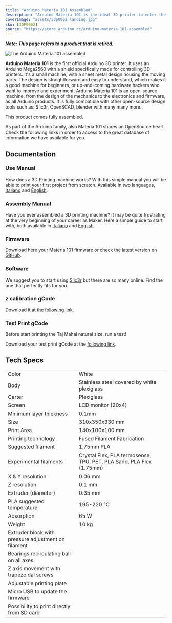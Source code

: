 ```yaml
---
title: "Arduino Materia 101 Assembled"
description: "Arduino Materia 101 is the ideal 3D printer to enter the 3D printing world!"
coverImage: "assets/3dp0002_landing.jpg"
sku: [3DP0002]
source: "https://store.arduino.cc/arduino-materia-101-assembled"
---
```


***Note: This page refers to a product that is retired.***

![The Arduino Materia 101 assembled](./assets/3dp0002_iso.jpg)

**Arduino Materia 101** is the first official Arduino 3D printer. It uses an Arduino Mega2560 with a shield specifically made for controlling 3D printers. It's a small machine, with a sheet metal design housing the moving parts. The design is straightforward and easy to understand, which makes it a good machine for beginners, or up-and-coming hardware hackers who want to improve and experiment.
Arduino Materia 101 is an open-source machine, from the design of the mechanics to the electronics and firmware, as all Arduino products. It is fully compatible with other open-source design tools such as: Slic3r, OpenSCAD, blender with many many more.

This product comes fully assembled.

As part of the Arduino family, also Materia 101 shares an OpenSource heart. Check the following links in order to access to the great database of information we have available for you.

## Documentation

### Use Manual

How does a 3D Printing machine works? With this simple manual you will be able to print your first project from scratch. Available in two languages, [Italiano](https://www.arduino.cc/en/uploads/Main/UseMateria101_IT.pdf) and [English](https://www.arduino.cc/en/uploads/Main/Materia101_User_Manual_EN_rev4.pdf).

### Assembly Manual

Have you ever assembled a 3D printing machine? It may be quite frustrating at the very beginning of your career as Maker. Here a simple guide to start with, both available in [Italiano](https://www.arduino.cc/en/uploads/Main/Materia_101_Manuale_Assemblaggio_rev2B_smaller.pdf) and [English](https://www.arduino.cc/en/uploads/Main/Materia101_Assembly_Manual_EN_rev4.pdf).

### Firmware

[Download here](https://www.arduino.cc/en/uploads/Main/Materia101Firmware.zip) your Materia 101 firmware or check the latest version on [GitHub](https://github.com/radandre/MATERIA101).

### Software

We suggest you to start using [Slic3r](http://slic3r.org/) but there are so many online. Find the one that perfectly fits for you.

### z calibration gCode

Download it at the [following link](https://www.arduino.cc/en/uploads/Main/zCalibration.zip).

### Test Print gCode

Before start printing the Taj Mahal natural size, run a test!

Download your test print gCode at the [following link](https://www.arduino.cc/en/uploads/Main/test_print.zip).

## Tech Specs

|                                                     |                      |
| --------------------------------------------------- | -------------------- |
| Color                                               | White |
| Body                                                | Stainless steel covered by white plexiglass |
| Carter                                              | Plexiglass |
| Screen                                              | LCD monitor (20x4) |
| Minimum layer thickness                             | 0.1mm |
| Size                                                | 310x350x330 mm |
| Print Area                                          | 140x100x100 mm |
| Printing technology                                 | Fused Filament Fabrication |
| Suggested filament                                  | 1.75mm PLA |
| Experimental filaments                            | Crystal Flex, PLA termosense, TPU, PET, PLA Sand, PLA Flex (1.75mm) |
| X & Y resolution                                    | 0.06 mm |
| Z resolution                                        | 0.1 mm |
| Extruder (diameter)                                 | 0.35 mm |
| PLA suggested temperature                           | 195-220 °C |
| Absorption                                          | 65 W |
| Weight                                              | 10 kg |
| Extruder block with pressure adjustment on filament | |
| Bearings recirculating ball on all axes             | |
| Z axis movement with trapezoidal screws             | |
| Adjustable printing plate                           | |
| Micro USB to update the firmware                    | |
| Possibility to print directly from SD card          | |
